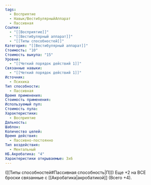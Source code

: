 ```yaml
---
tags:
  - Восприятие
  - Навык/ВестибулярныйАппарат
  - Пассивная
Ссылки:
  - "[[Восприятие]]"
  - "[[Вестибулярный аппарат]]"
  - "[[Типы способностей]]"
Категория: "[[Вестибулярный аппарат]]"
Стоимость: "10"
Стоимость выкупа: "15"
Уровни:
  - "[[Четкий порядок действий 1]]"
Связанные навыки:
  - "[[Четкий порядок действий 1]]"
Источник:
  - Психика
Тип способности:
  - Пассивная
Время применения: 
Стоимость применения: 
Используемый пул: 
Стоимость пула: 
Характеристики:
  - Восприятие
Дальность: 
Шаблон: 
Количество целей: 
Время действия:
  - Пассивно-постоянно
Тип воздействия:
  - Ментальный
НБ.Акробатика: "4"
Характеристики открываемые: 3x6
---
```

([[Типы способностей#Пассивная способность|П]]) Еще +2 на ВСЕ броски связанные с [[Акробатика|акробатикой]] (Всего +4).